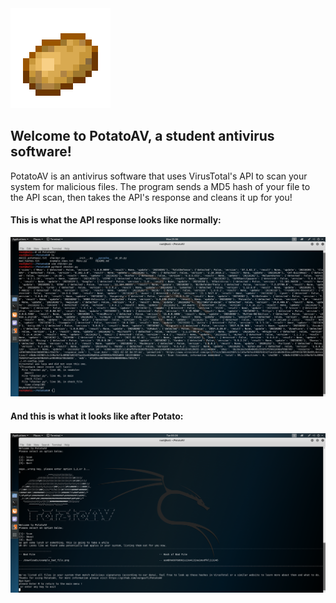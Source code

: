 <img src ="images/minecraft_potato.png" >

## Welcome to PotatoAV, a student antivirus software!
PotatoAV is an antivirus software that uses VirusTotal's API to scan your system for malicious files.
The program sends a MD5 hash of your file to the API scan, then takes the API's response and cleans it up for you!

#### This is what the API response looks like normally:

<img src ="images/how_the_magic_happens.png" >

#### And this is what it looks like after Potato:

<img src ="images/POTATOFIED.png" >
